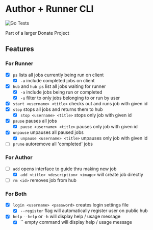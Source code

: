 # Author + Runner CLI

![Go Tests](https://github.com/DonateComputing/DonateCLI/workflows/Go%20Tests/badge.svg?branch=master)

Part of a larger Donate Project

## Features

### For Runner

* [x] `ps` lists all jobs currently being run on client
  * [x] `-a` include completed jobs on client
* [x] `hub` and `hub ps` list all jobs waiting for runner
  * [x] `-a` include jobs being run or completed
  * [x] `-u` filter to only jobs belonging to or run by user
* [x] `start <username> <title>` checks out and runs job with given id
* [x] `stop` stops all jobs and returns them to hub
  * [x] `stop <username> <title>` stops only job with given id
* [x] `pause` pauses all jobs
  * [x] `pause <username> <title>` pauses only job with given id
* [x] `unpause` unpauses all paused jobs
  * [x] `unpause <username> <title>` unpauses only job with given id
* [ ] `prune` autoremove all 'completed' jobs

### For Author

* [ ] `add` opens interface to guide thru making new job
  * [x] `add <title> <description> <image>` will create job directly
* [ ] `rm <id>` removes job from hub

### For Both

* [x] `login <username> <password>` creates login settings file
  * [x] `--register` flag will automatically register user on public hub
* [x] `help` `--help` or `-h` will display help / usage message
  * [x] `` empty command will display help / usage message
